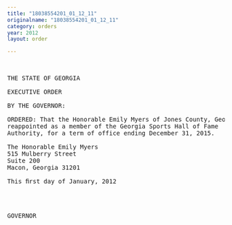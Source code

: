 ```yaml
---
title: "18038554201_01_12_11"
originalname: "18038554201_01_12_11"
category: orders
year: 2012
layout: order

---
```

<pre>
 

THE STATE OF GEORGIA

EXECUTIVE ORDER

BY THE GOVERNOR:

ORDERED: That the Honorable Emily Myers of Jones County, Georgia, is
reappointed as a member of the Georgia Sports Hall of Fame
Authority, for a term of office ending December 31, 2015.

The Honorable Emily Myers
515 Mulberry Street
Suite 200
Macon, Georgia 31201

This ﬁrst day of January, 2012

   
    

GOVERNOR

</pre>
